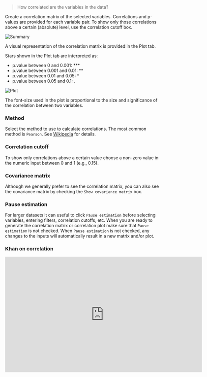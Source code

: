 > How correlated are the variables in the data?

Create a correlation matrix of the selected variables. Correlations and p-values are provided for each variable pair. To show only those correlations above a certain (absolute) level, use the correlation cutoff box.

![Summary](figures_quant/correlation_summary.png)

A visual representation of the correlation matrix is provided in the Plot tab.

Stars shown in the Plot tab are interpreted as:

- p.value between 0 and 0.001:  ***
- p.value between 0.001 and 0.01: **
- p.value between 0.01 and 0.05: *
- p.value between 0.05 and 0.1: .

![Plot](figures_quant/correlation_plot.png)

The font-size used in the plot is proportional to the size and significance of the correlation between two variables.

### Method

Select the method to use to calculate correlations. The most common method is `Pearson`. See <a href="https://en.wikipedia.org/wiki/Pearson_product-moment_correlation_coefficient" target = "_blank">Wikipedia</a> for details.

### Correlation cutoff

To show only correlations above a certain value choose a non-zero value in the numeric input between 0 and 1 (e.g., 0.15).

### Covariance matrix

Although we generally prefer to see the correlation matrix, you can also see the covariance matrix by checking the `Show covariance matrix` box.

### Pause estimation

For larger datasets it can useful to click `Pause estimation` before selecting variables, entering filters, correlation cutoffs, etc. When you are ready to generate the correlation matrix or correlation plot make sure that `Pause estimation` is not checked. When `Pause estimation` is not checked, any changes to the inputs will automatically result in a new matrix and/or plot.

### Khan on correlation

<iframe width="640" height="375" src="https://www.youtube.com/embed/-Y-M9aD_ccQ" frameborder="0" allowfullscreen></iframe>
